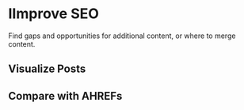 # IImprove SEO

Find gaps and opportunities for additional content, or where to merge content.

## Visualize Posts

## Compare with AHREFs
